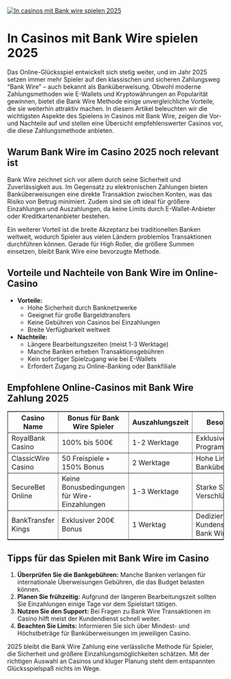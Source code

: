 [![In casinos mit Bank wire spielen 2025](https://123-caf.pages.dev/gitsignup.png)](https://vrmoo.ru/Bt82HjjY)

<h1>In Casinos mit Bank Wire spielen 2025</h1> <p>Das Online-Glücksspiel entwickelt sich stetig weiter, und im Jahr 2025 setzen immer mehr Spieler auf den klassischen und sicheren Zahlungsweg “Bank Wire” – auch bekannt als Banküberweisung. Obwohl moderne Zahlungsmethoden wie E-Wallets und Kryptowährungen an Popularität gewinnen, bietet die Bank Wire Methode einige unvergleichliche Vorteile, die sie weiterhin attraktiv machen. In diesem Artikel beleuchten wir die wichtigsten Aspekte des Spielens in Casinos mit Bank Wire, zeigen die Vor- und Nachteile auf und stellen eine Übersicht empfehlenswerter Casinos vor, die diese Zahlungsmethode anbieten.</p>  <h2>Warum Bank Wire im Casino 2025 noch relevant ist</h2> <p>Bank Wire zeichnet sich vor allem durch seine Sicherheit und Zuverlässigkeit aus. Im Gegensatz zu elektronischen Zahlungen bieten Banküberweisungen eine direkte Transaktion zwischen Konten, was das Risiko von Betrug minimiert. Zudem sind sie oft ideal für größere Einzahlungen und Auszahlungen, da keine Limits durch E-Wallet-Anbieter oder Kreditkartenanbieter bestehen.</p> <p>Ein weiterer Vorteil ist die breite Akzeptanz bei traditionellen Banken weltweit, wodurch Spieler aus vielen Ländern problemlos Transaktionen durchführen können. Gerade für High Roller, die größere Summen einsetzen, bleibt Bank Wire eine bevorzugte Methode.</p>  <h2>Vorteile und Nachteile von Bank Wire im Online-Casino</h2> <ul>   <li><strong>Vorteile:</strong>     <ul>       <li>Hohe Sicherheit durch Banknetzwerke</li>       <li>Geeignet für große Bargeldtransfers</li>       <li>Keine Gebühren von Casinos bei Einzahlungen</li>       <li>Breite Verfügbarkeit weltweit</li>     </ul>   </li>   <li><strong>Nachteile:</strong>     <ul>       <li>Längere Bearbeitungszeiten (meist 1-3 Werktage)</li>       <li>Manche Banken erheben Transaktionsgebühren</li>       <li>Kein sofortiger Spielzugang wie bei E-Wallets</li>       <li>Erfordert Zugang zu Online-Banking oder Bankfiliale</li>     </ul>   </li> </ul>  <h2>Empfohlene Online-Casinos mit Bank Wire Zahlung 2025</h2> <table border="1" cellspacing="0" cellpadding="8">   <thead>     <tr>       <th>Casino Name</th>       <th>Bonus für Bank Wire Spieler</th>       <th>Auszahlungszeit</th>       <th>Besonderheit</th>     </tr>   </thead>   <tbody>     <tr>       <td>RoyalBank Casino</td>       <td>100% bis 500€</td>       <td>1-2 Werktage</td>       <td>Exklusive VIP-Programme</td>     </tr>     <tr>       <td>ClassicWire Casino</td>       <td>50 Freispiele + 150% Bonus</td>       <td>2 Werktage</td>       <td>Hohe Limits für Banküberweisungen</td>     </tr>     <tr>       <td>SecureBet Online</td>       <td>Keine Bonusbedingungen für Wire-Einzahlungen</td>       <td>1-3 Werktage</td>       <td>Starke SSL-Verschlüsselung</td>     </tr>     <tr>       <td>BankTransfer Kings</td>       <td>Exklusiver 200€ Bonus</td>       <td>1 Werktag</td>       <td>Dedizierter Kundenservice für Bank Wire</td>     </tr>   </tbody> </table>  <h2>Tipps für das Spielen mit Bank Wire im Casino</h2> <ol>   <li><strong>Überprüfen Sie die Bankgebühren:</strong> Manche Banken verlangen für internationale Überweisungen Gebühren, die das Budget belasten können.</li>   <li><strong>Planen Sie frühzeitig:</strong> Aufgrund der längeren Bearbeitungszeit sollten Sie Einzahlungen einige Tage vor dem Spielstart tätigen.</li>   <li><strong>Nutzen Sie den Support:</strong> Bei Fragen zu Bank Wire Transaktionen im Casino hilft meist der Kundendienst schnell weiter.</li>   <li><strong>Beachten Sie Limits:</strong> Informieren Sie sich über Mindest- und Höchstbeträge für Banküberweisungen im jeweiligen Casino.</li> </ol>  <p>2025 bleibt die Bank Wire Zahlung eine verlässliche Methode für Spieler, die Sicherheit und größere Einzahlungsmöglichkeiten schätzen. Mit der richtigen Auswahl an Casinos und kluger Planung steht dem entspannten Glücksspielspaß nichts im Wege.</p>